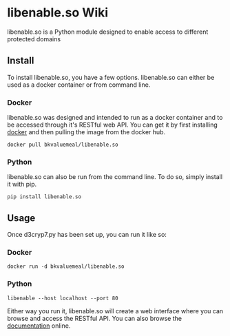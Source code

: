 libenable.so Wiki
=================

libenable.so is a Python module designed to enable access to different protected
domains

Install
-------

To install libenable.so, you have a few options. libenable.so can either be used
as a docker container or from command line.

### Docker

libenable.so was designed and intended to run as a docker container and to be
accessed through it's RESTful web API. You can get it by first installing
[docker] and then pulling the image from the docker hub.

	docker pull bkvaluemeal/libenable.so

### Python

libenable.so can also be run from the command line. To do so, simply install it
with pip.

	pip install libenable.so

Usage
-----

Once d3cryp7.py has been set up, you can run it like so:

### Docker

	docker run -d bkvaluemeal/libenable.so

### Python

	libenable --host localhost --port 80

Either way you run it, libenable.so will create a web interface where you can
browse and access the RESTful API. You can also browse the [documentation]
online.

[docker]: https://get.docker.com
[documentation]: https://bitbucket.org/bkvaluemeal/libenable.so/src/master/docs/api.md
